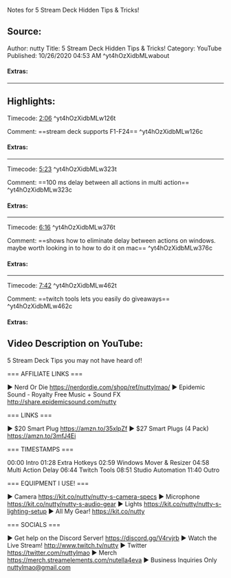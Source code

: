 Notes for 5 Stream Deck Hidden Tips & Tricks!

## Source:
Author: nutty
Title: 5 Stream Deck Hidden Tips & Tricks!
Category: YouTube
Published: 10/26/2020 04:53 AM
 ^yt4hOzXidbMLwabout

#### Extras:



-----
## Highlights:

Timecode: [2:06](https://www.youtube.com/watch?v=4hOzXidbMLw&t=126) ^yt4hOzXidbMLw126t

Comment: ==stream deck supports F1-F24== ^yt4hOzXidbMLw126c

#### Extras:




-----
Timecode: [5:23](https://www.youtube.com/watch?v=4hOzXidbMLw&t=323) ^yt4hOzXidbMLw323t

Comment: ==100 ms delay between all actions in multi action== ^yt4hOzXidbMLw323c

#### Extras:




-----
Timecode: [6:16](https://www.youtube.com/watch?v=4hOzXidbMLw&t=376) ^yt4hOzXidbMLw376t

Comment: ==shows how to eliminate delay between actions on windows. maybe worth looking in to how to do it on mac== ^yt4hOzXidbMLw376c

#### Extras:




-----
Timecode: [7:42](https://www.youtube.com/watch?v=4hOzXidbMLw&t=462) ^yt4hOzXidbMLw462t

Comment: ==twitch tools lets you easily do giveaways== ^yt4hOzXidbMLw462c

#### Extras:




## Video Description on YouTube:
5 Stream Deck Tips you may not have heard of!

=== AFFILIATE LINKS ===

► Nerd Or Die https://nerdordie.com/shop/ref/nuttylmao/
► Epidemic Sound - Royalty Free Music + Sound FX http://share.epidemicsound.com/nutty

=== LINKS ===

► $20 Smart Plug https://amzn.to/35xlpZf
► $27 Smart Plugs (4 Pack) https://amzn.to/3mfJ4Ei

=== TIMESTAMPS ===

00:00 Intro
01:28 Extra Hotkeys
02:59 Windows Mover & Resizer
04:58 Multi Action Delay
06:44 Twitch Tools
08:51 Studio Automation
11:40 Outro

=== EQUIPMENT I USE! ===

► Camera https://kit.co/nutty/nutty-s-camera-specs
► Microphone https://kit.co/nutty/nutty-s-audio-gear
► Lights https://kit.co/nutty/nutty-s-lighting-setup
► All My Gear! https://kit.co/nutty

=== SOCIALS ===

► Get help on the Discord Server! https://discord.gg/V4rvjrb
► Watch the Live Stream! http://www.twitch.tv/nutty
► Twitter https://twitter.com/nuttylmao
► Merch https://merch.streamelements.com/nutella4eva
► Business Inquiries Only nuttylmao@gmail.com